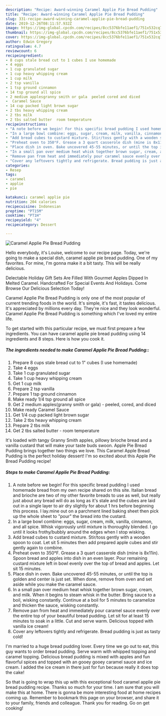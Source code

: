 ```yaml
---
description: "Recipe: Award-winning Caramel Applie Pie Bread Pudding"
title: "Recipe: Award-winning Caramel Applie Pie Bread Pudding"
slug: 331-recipe-award-winning-caramel-applie-pie-bread-pudding
date: 2019-12-26T08:11:57.932Z
image: https://img-global.cpcdn.com/recipes/8cc5376bfe11aef1/751x532cq70/caramel-applie-pie-bread-pudding-recipe-main-photo.jpg
thumbnail: https://img-global.cpcdn.com/recipes/8cc5376bfe11aef1/751x532cq70/caramel-applie-pie-bread-pudding-recipe-main-photo.jpg
cover: https://img-global.cpcdn.com/recipes/8cc5376bfe11aef1/751x532cq70/caramel-applie-pie-bread-pudding-recipe-main-photo.jpg
author: Edwin Gregory
ratingvalue: 4.7
reviewcount: 6
recipeingredient:
- 8 cups stale bread cut to 1 cubes I use homemade
- 4 eggs
- 1 cup granulated sugar
- 1 cup heavy whipping cream
- 1 cup milk
- 2 tsp vanilla
- 1 tsp ground cinnamon
- 14 tsp ground all spice
- 2 medium applesgranny smith or gala  peeled cored and diced
-  Caramel Sauce
- 14 cup packed light brown sugar
- 2 tbs heavy whipping cream
- 2 tbs milk
- 2 tbs salted butter  room temperature
recipeinstructions:
- "A note before we begin! For this specific bread pudding I used homemade bread from my own recipe shared on this site. Italian bread and brioche are two of my other favorite breads to use as well, but really just about any bread will do as long as it&#39;s stale and the cubes are laid out in a single layer to air dry slightly for about 1 hrs before beginning this process. I lay.mine out on a parchment lined baking sheet then pick up the whole sheet to &#34;pour&#34; the bread into the custard."
- "In a large bowl combine: eggs, sugar, cream, milk, vanilla, cinnamon, and all spice. Whisk vigorously until mixture is thoroughly blended. I go until it looks frothy/bubbly around the edges when I stop wisking."
- "Add bread cubes to custard mixture. Stir/toss gently with a wooden spoon to coat. Let sit 5 minutes then add prepared apple cubes and stir gently again to combine."
- "Preheat oven to 350°F. Grease a 3 quart casserole dish (mine is 8x11in). Spoon bread and apples into dish in an even layer. Pour remaining custard mixture left in bowl evenly over the top of bread and apples. Let sit 15 minutes."
- "Place dish in oven. Bake uncovered 45-55 minutes, or until the top is golden and center is just set. When done, remove from oven and set aside while you make the caramel sauce."
- "In a small pan over medium heat whisk together brown sugar, cream, and milk. When it begins to steam whisk in the butter. Bring sauce to a boil, wisking constantly. Continue at a boil for 5 minutes to caramelize and thicken the sauce, wisking constantly."
- "Remove pan from heat and immediately pour caramel sauce evenly over the entire top of your beautiful bread pudding. Let sit for at least 15 minutes to soak in a little. Cut and serve warm. Delicious topped with vanilla ice cream!"
- "Cover any leftovers tightly and refrigerate. Bread pudding is just as tasty cold!"
categories:
- Resep
tags:
- caramel
- applie
- pie

katakunci: caramel applie pie
nutrition: 204 calories
recipecuisine: Indonesian
preptime: "PT15M"
cooktime: "PT1H"
recipeyield: "4"
recipecategory: Dessert

---
```



![Caramel Applie Pie Bread Pudding](https://img-global.cpcdn.com/recipes/8cc5376bfe11aef1/751x532cq70/caramel-applie-pie-bread-pudding-recipe-main-photo.jpg)

Hello everybody, it's Louise, welcome to our recipe page. Today, we're going to make a special dish, caramel applie pie bread pudding. One of my favorites. For mine, I'm gonna make it a bit tasty. This will be really delicious.

Delectable Holiday Gift Sets Are Filled With Gourmet Apples Dipped In Melted Caramel. Handcrafted For Special Events And Holidays. Come Browse Our Delicious Selection Today!

Caramel Applie Pie Bread Pudding is only one of the most popular of current trending foods in the world. It's simple, it's fast, it tastes delicious. It's appreciated by millions every day. They're nice and they look wonderful. Caramel Applie Pie Bread Pudding is something which I've loved my entire life.


To get started with this particular recipe, we must first prepare a few ingredients. You can have caramel applie pie bread pudding using 14 ingredients and 8 steps. Here is how you cook it.

##### The ingredients needed to make Caramel Applie Pie Bread Pudding::

1. Prepare 8 cups stale bread cut to 1&#34; cubes (I use homemade)
1. Take 4 eggs
1. Take 1 cup granulated sugar
1. Take 1 cup heavy whipping cream
1. Get 1 cup milk
1. Prepare 2 tsp vanilla
1. Prepare 1 tsp ground cinnamon
1. Make ready 1/4 tsp ground all spice
1. Get 2 medium apples(granny smith or gala) - peeled, cored, and diced
1. Make ready  Caramel Sauce
1. Get 1/4 cup packed light brown sugar
1. Take 2 tbs heavy whipping cream
1. Prepare 2 tbs milk
1. Get 2 tbs salted butter - room temperature


It&#39;s loaded with tangy Granny Smith apples, pillowy brioche bread and a vanilla custard that will make your taste buds swoon. Apple Pie Bread Pudding brings together two things we love. This Caramel Apple Bread Pudding is the perfect holiday dessert! I&#39;m so excited about this Apple Pie Bread Pudding recipe! 

##### Steps to make Caramel Applie Pie Bread Pudding:

1. A note before we begin! For this specific bread pudding I used homemade bread from my own recipe shared on this site. Italian bread and brioche are two of my other favorite breads to use as well, but really just about any bread will do as long as it&#39;s stale and the cubes are laid out in a single layer to air dry slightly for about 1 hrs before beginning this process. I lay.mine out on a parchment lined baking sheet then pick up the whole sheet to &#34;pour&#34; the bread into the custard.
1. In a large bowl combine: eggs, sugar, cream, milk, vanilla, cinnamon, and all spice. Whisk vigorously until mixture is thoroughly blended. I go until it looks frothy/bubbly around the edges when I stop wisking.
1. Add bread cubes to custard mixture. Stir/toss gently with a wooden spoon to coat. Let sit 5 minutes then add prepared apple cubes and stir gently again to combine.
1. Preheat oven to 350°F. Grease a 3 quart casserole dish (mine is 8x11in). Spoon bread and apples into dish in an even layer. Pour remaining custard mixture left in bowl evenly over the top of bread and apples. Let sit 15 minutes.
1. Place dish in oven. Bake uncovered 45-55 minutes, or until the top is golden and center is just set. When done, remove from oven and set aside while you make the caramel sauce.
1. In a small pan over medium heat whisk together brown sugar, cream, and milk. When it begins to steam whisk in the butter. Bring sauce to a boil, wisking constantly. Continue at a boil for 5 minutes to caramelize and thicken the sauce, wisking constantly.
1. Remove pan from heat and immediately pour caramel sauce evenly over the entire top of your beautiful bread pudding. Let sit for at least 15 minutes to soak in a little. Cut and serve warm. Delicious topped with vanilla ice cream!
1. Cover any leftovers tightly and refrigerate. Bread pudding is just as tasty cold!


I&#39;m married to a huge bread pudding lover. Every time we go out to eat, this guy wants to order bread pudding. Serve warm with whipped topping and caramel topping. Delicious bread pudding is mixed with apples and fun flavorful spices and topped with an gooey gooey caramel sauce and ice cream. I added the ice cream in there just for fun because really it does top the cake! 

So that is going to wrap this up with this exceptional food caramel applie pie bread pudding recipe. Thanks so much for your time. I am sure that you will make this at home. There is gonna be more interesting food at home recipes coming up. Remember to bookmark this page on your browser, and share it to your family, friends and colleague. Thank you for reading. Go on get cooking!
